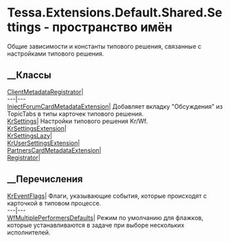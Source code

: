 # Tessa.Extensions.Default.Shared.Settings - пространство имён
Общие зависимости и константы типового решения, связанные с настройками
типового решения.
##  __Классы
[ClientMetadataRegistrator](T_Tessa_Extensions_Default_Shared_Settings_ClientMetadataRegistrator.htm)|  
---|---  
[InjectForumCardMetadataExtension](T_Tessa_Extensions_Default_Shared_Settings_InjectForumCardMetadataExtension.htm)|
Добавляет вкладку "Обсуждения" из TopicTabs в типы карточек типового решения.  
[KrSettings](T_Tessa_Extensions_Default_Shared_Settings_KrSettings.htm)|
Настройки типового решения Kr/Wf.  
[KrSettingsExtension](T_Tessa_Extensions_Default_Shared_Settings_KrSettingsExtension.htm)|  
[KrSettingsLazy](T_Tessa_Extensions_Default_Shared_Settings_KrSettingsLazy.htm)|  
[KrUserSettingsExtension](T_Tessa_Extensions_Default_Shared_Settings_KrUserSettingsExtension.htm)|  
[PartnersCardMetadataExtension](T_Tessa_Extensions_Default_Shared_Settings_PartnersCardMetadataExtension.htm)|  
[Registrator](T_Tessa_Extensions_Default_Shared_Settings_Registrator.htm)|  
## __Перечисления
[KrEventFlags](T_Tessa_Extensions_Default_Shared_Settings_KrEventFlags.htm)|
Флаги, указывающие события, которые происходят с карточкой в типовом процессе.  
---|---  
[WfMultiplePerformersDefaults](T_Tessa_Extensions_Default_Shared_Settings_WfMultiplePerformersDefaults.htm)|
Режим по умолчанию для флажков, которые устанавливаются в задаче при выборе
нескольких исполнителей.
